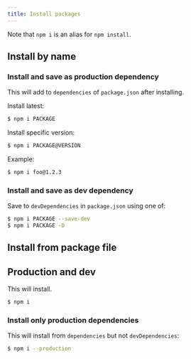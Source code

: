 ```yaml
---
title: Install packages
---
```


Note that `npm i` is an alias for `npm install`.

## Install by name

### Install and save as production dependency

This will add to `dependencies` of `package.json` after installing.

Install latest:
```sh
$ npm i PACKAGE
```

Install specific version:

```sh
$ npm i PACKAGE@VERSION
```

Example:

```sh
$ npm i foo@1.2.3
```


### Install and save as dev dependency

Save to `devDependencies` in `package.json` using one of:

```sh
$ npm i PACKAGE --save-dev
$ npm i PACKAGE -D
```


## Install from package file

## Production and dev

This will install.

```sh
$ npm i
```


### Install only production dependencies

This will install from `dependencies` but not `devDependencies`:

```sh
$ npm i --production
```
